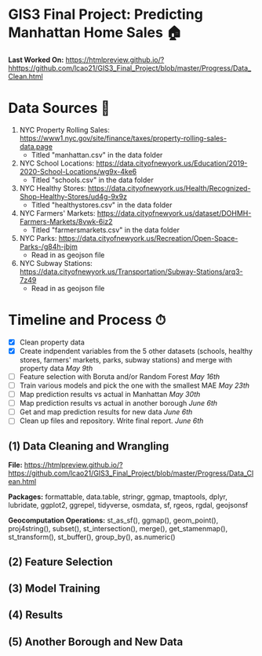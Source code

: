 # GIS3 Final Project: Predicting Manhattan Home Sales 🏠

**Last Worked On:** https://htmlpreview.github.io/?hhttps://github.com/lcao21/GIS3_Final_Project/blob/master/Progress/Data_Clean.html

# **Data Sources** 📑
1) NYC Property Rolling Sales: https://www1.nyc.gov/site/finance/taxes/property-rolling-sales-data.page 
    * Titled "manhattan.csv" in the data folder
2) NYC School Locations: https://data.cityofnewyork.us/Education/2019-2020-School-Locations/wg9x-4ke6
    * Titled "schools.csv" in the data folder
3) NYC Healthy Stores: https://data.cityofnewyork.us/Health/Recognized-Shop-Healthy-Stores/ud4g-9x9z
    * Titled "healthystores.csv" in the data folder
4) NYC Farmers' Markets: https://data.cityofnewyork.us/dataset/DOHMH-Farmers-Markets/8vwk-6iz2
    * Titled "farmersmarkets.csv" in the data folder
5) NYC Parks: https://data.cityofnewyork.us/Recreation/Open-Space-Parks-/g84h-jbjm
    * Read in as geojson file
6) NYC Subway Stations: https://data.cityofnewyork.us/Transportation/Subway-Stations/arq3-7z49
    * Read in as geojson file

# **Timeline and Process** ⏱
- [X] Clean property data
- [X] Create indpendent variables from the 5 other datasets (schools, healthy stores, farmers' markets, parks, subway stations) and merge with property data *May 9th*
- [ ] Feature selection with Boruta and/or Random Forest *May 16th*
- [ ] Train various models and pick the one with the smallest MAE *May 23th*
- [ ] Map prediction results vs actual in Manhattan *May 30th*
- [ ] Map prediction results vs actual in another borough *June 6th*
- [ ] Get and map prediction results for new data *June 6th*
- [ ] Clean up files and repository. Write final report. *June 6th*

## **(1) Data Cleaning and Wrangling**
**File:** https://htmlpreview.github.io/?https://github.com/lcao21/GIS3_Final_Project/blob/master/Progress/Data_Clean.html

**Packages:** formattable, data.table, stringr, ggmap, tmaptools, dplyr, lubridate, ggplot2, ggrepel, tidyverse, osmdata, sf, rgeos, rgdal, geojsonsf

**Geocomputation Operations:** st_as_sf(), ggmap(), geom_point(), proj4string(), subset(), st_intersection(), merge(), get_stamenmap(), st_transform(), st_buffer(), group_by(), as.numeric()

## **(2) Feature Selection**

## **(3) Model Training**

## **(4) Results** 

## **(5) Another Borough and New Data** 

